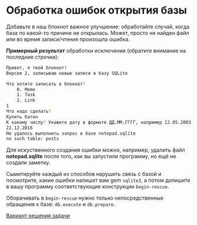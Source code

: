 # Обработка ошибок открытия базы

Добавьте в наш блокнот важное улучшение: обработайте случай, когда база по какой-то причине не открылась. Может, просто не найден файл или во время записи/чтения произошла ошибка.

**Примерный результат** обработки исключения (обратите внимание на последние строчки):

```sh
Привет, я твой блокнот!
Версия 2, записываю новые записи в базу SQLite

Что хотите записать в блокнот?
	0. Memo
	1. Task
	2. Link
1
Что надо сделать?
Купить батон
К какому числу? Укажите дату в формате ДД.ММ.ГГГГ, например 12.05.2003
22.12.2016
Не удалось выполнить запрос в базе notepad.sqlite
no such table: posts
```

Для искуственного создания ошибки можно, например, удалить файл **notepad.sqlite** после того, как вы запустили программу, но ещё не создали заметку.

<div class="rubyrush-task-hint">

Сымитируйте каждый из способов нарушить связь с базой и посмотрите, какие ошибки напишет вам gem `sqlite3`, а потом допишите в вашу программу соответствующие конструкции `begin-rescue`.

Оборачивать в `begin-rescue` нужно только непосредственные обращения к базе: `db.execute` и `db.prepare`.

</div>


<div class="rubyrush-task-answer">

<p>
<a href="https://github.com/aristofun/rubyrush-path/tree/master/steps/sqlite-notepad-04/solution/" class="rubyrush-task-solution-link">Вариант решения задачи</a>
</p>

</div>
